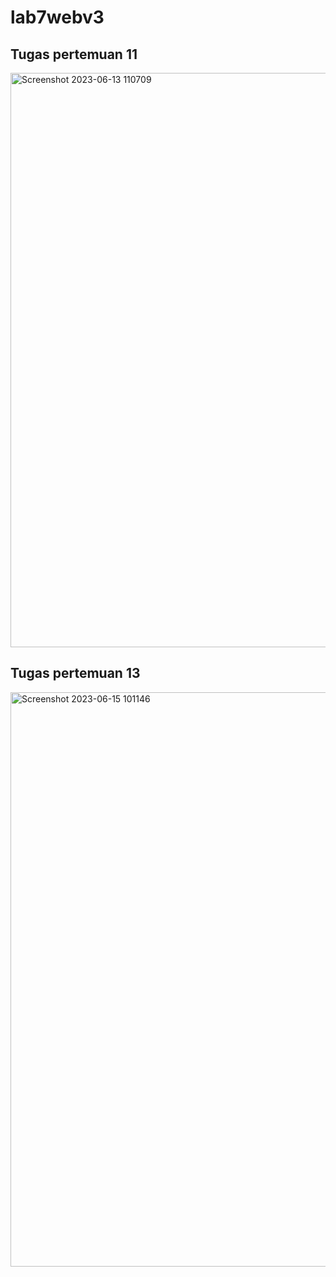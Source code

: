 # lab7webv3

## Tugas pertemuan 11

<img width="919" alt="Screenshot 2023-06-13 110709" src="https://github.com/Pyatamaa/lab7webv3/assets/92738041/0823cd3e-621b-4d78-b3f1-4d3b17c76f67">

## Tugas pertemuan 13

<img width="919" alt="Screenshot 2023-06-15 101146" src="https://github.com/Pyatamaa/lab7webv3/assets/92738041/305d449f-c740-4ea3-899e-303234477946">
